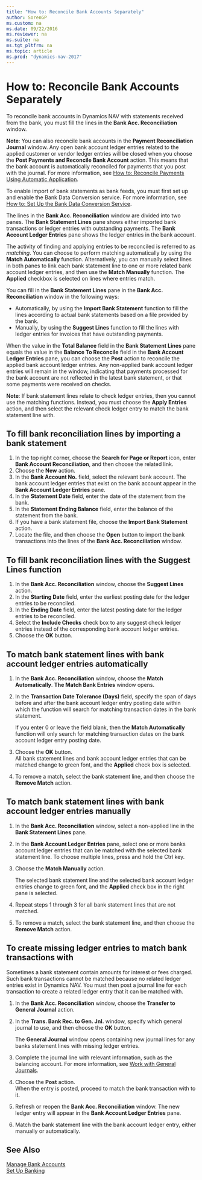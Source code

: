 ```yaml
---
title: "How to: Reconcile Bank Accounts Separately"
author: SorenGP
ms.custom: na
ms.date: 09/22/2016
ms.reviewer: na
ms.suite: na
ms.tgt_pltfrm: na
ms.topic: article
ms.prod: "dynamics-nav-2017"
---
```


# How to: Reconcile Bank Accounts Separately
To reconcile bank accounts in Dynamics NAV with statements received from the bank, you must fill the lines in the **Bank Acc. Reconciliation** window.

**Note**: You can also reconcile bank accounts in the **Payment Reconciliation Journal** window. Any open bank account ledger entries related to the applied customer or vendor ledger entries will be closed when you choose the **Post Payments and Reconcile Bank Account** action. This means that the bank account is automatically reconciled for payments that you post with the journal. For more information, see [How to: Reconcile Payments Using Automatic Application](receivables-how-reconcile-payments-auto-application.md).

To enable import of bank statements as bank feeds, you must first set up and enable the Bank Data Conversion service. For more information, see [How to: Set Up the Bank Data Conversion Service](bank-how-setup-bank-data-conversion-service.md).

The lines in the **Bank Acc. Reconciliation** window are divided into two panes. The **Bank Statement Lines** pane shows either imported bank transactions or ledger entries with outstanding payments. The **Bank Account Ledger Entries** pane shows the ledger entries in the bank account.

The activity of finding and applying entries to be reconciled is referred to as *matching*. You can choose to perform matching automatically by using the **Match Automatically** function. Alternatively, you can manually select lines in both panes to link each bank statement line to one or more related bank account ledger entries, and then use the **Match Manually** function. The **Applied** checkbox is selected on lines where entries match.

You can fill in the **Bank Statement Lines** pane in the **Bank Acc. Reconciliation** window in the following ways:

* Automatically, by using the **Import Bank Statement** function to fill the lines according to actual bank statements based on a file provided by the bank.
* Manually, by using the **Suggest Lines** function to fill the lines with ledger entries for invoices that have outstanding payments.

When the value in the **Total Balance** field in the **Bank Statement Lines** pane equals the value in the **Balance To Reconcile** field in the **Bank Account Ledger Entries** pane, you can choose the **Post** action to reconcile the applied bank account ledger entries. Any non-applied bank account ledger entries will remain in the window, indicating that payments processed for the bank account are not reflected in the latest bank statement, or that some payments were received on checks.

**Note**: If bank statement lines relate to check ledger entries, then you cannot use the matching functions. Instead, you must choose the **Apply Entries** action, and then select the relevant check ledger entry to match the bank statement line with.

## To fill bank reconciliation lines by importing a bank statement  
1. In the top right corner, choose the **Search for Page or Report** icon, enter **Bank Account Reconciliation**, and then choose the related link.
2. Choose the **New** action.
3. In the **Bank Account No.** field, select the relevant bank account. The bank account ledger entries that exist on the bank account appear in the **Bank Account Ledger Entries** pane.
4. In the **Statement Date** field, enter the date of the statement from the bank.
5. In the **Statement Ending Balance** field, enter the balance of the statement from the bank.
6. If you have a bank statement file, choose the **Import Bank Statement** action.
7. Locate the file, and then choose the **Open** button to import the bank transactions into the lines of the **Bank Acc. Reconciliation** window.

## To fill bank reconciliation lines with the Suggest Lines function
1. In the **Bank Acc. Reconciliation** window, choose the **Suggest Lines** action.
2. In the **Starting Date** field, enter the earliest posting date for the ledger entries to be reconciled.
3. In the **Ending Date** field, enter the latest posting date for the ledger entries to be reconciled.
4. Select the **Include Checks** check box to any suggest check ledger entries instead of the corresponding bank account ledger entries.
5. Choose the **OK** button.

## To match bank statement lines with bank account ledger entries automatically
1. In the **Bank Acc. Reconciliation** window, choose the **Match Automatically**. **The Match Bank Entries** window opens.
2. In the **Transaction Date Tolerance (Days)** field, specify the span of days before and after the bank account ledger entry posting date within which the function will search for matching transaction dates in the bank statement.

    If you enter 0 or leave the field blank, then the **Match Automatically** function will only search for matching transaction dates on the bank account ledger entry posting date.  
3. Choose the **OK** button.  
All bank statement lines and bank account ledger entries that can be matched change to green font, and the **Applied** check box is selected.
4. To remove a match, select the bank statement line, and then choose the **Remove Match** action.

## To match bank statement lines with bank account ledger entries manually
1. In the **Bank Acc. Reconciliation** window, select a non-applied line in the **Bank Statement Lines** pane.
2. In the **Bank Account Ledger Entries** pane, select one or more banks account ledger entries that can be matched with the selected bank statement line. To choose multiple lines, press and hold the Ctrl key.  
3. Choose the **Match Manually** action.

    The selected bank statement line and the selected bank account ledger entries change to green font, and the **Applied** check box in the right pane is selected.
4. Repeat steps 1 through 3 for all bank statement lines that are not matched.
5. To remove a match, select the bank statement line, and then choose the **Remove Match** action.

## To create missing ledger entries to match bank transactions with
Sometimes a bank statement contain amounts for interest or fees charged. Such bank transactions cannot be matched because no related ledger entries exist in Dynamics NAV. You must then post a journal line for each transaction to create a related ledger entry that it can be matched with.

1. In the **Bank Acc. Reconciliation** window, choose the **Transfer to General Journal** action.  
2. In the **Trans. Bank Rec. to Gen. Jnl.** window, specify which general journal to use, and then choose the **OK** button.

    The **General Journal** window opens containing new journal lines for any banks statement lines with missing ledger entries.
3. Complete the journal line with relevant information, such as the balancing account. For more information, see [Work with General Journals](ui-work-general-journals.md).  
4. Choose the **Post** action.  
When the entry is posted, proceed to match the bank transaction with to it.
5. Refresh or reopen the **Bank Acc. Reconciliation** window. The new ledger entry will appear in the **Bank Account Ledger Entries** pane.
6. Match the bank statement line with the bank account ledger entry, either manually or automatically.

## See Also  
[Manage Bank Accounts](bank-manage-bank-accounts.md)  
[Set Up Banking](bank-setup-banking.md)
